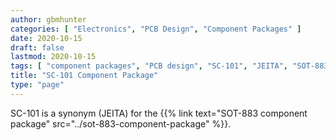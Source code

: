 ```yaml
---
author: gbmhunter
categories: [ "Electronics", "PCB Design", "Component Packages" ]
date: 2020-10-15
draft: false
lastmod: 2020-10-15
tags: [ "component packages", "PCB design", "SC-101", "JEITA", "SOT-883" ]
title: "SC-101 Component Package"
type: "page"
---
```


SC-101 is a synonym (JEITA) for the {{% link text="SOT-883 component package" src="../sot-883-component-package" %}}.